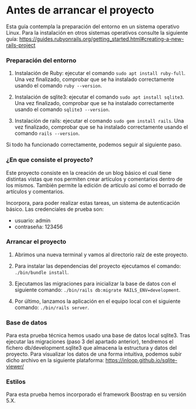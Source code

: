 # Antes de arrancar el proyecto

Esta guía contempla la preparación del entorno en un sistema operativo Linux. Para la instalación en otros sistemas operativos consulte la siguiente guía: https://guides.rubyonrails.org/getting_started.html#creating-a-new-rails-project

### Preparación del entorno

1. Instalación de Ruby: ejecutar el comando `sudo apt install ruby-full`. Una vez finalizado, comprobar que se ha instalado correctamente usando el comando `ruby --version`.

2. Instalación de sqlite3: ejecutar el comando `sudo apt install sqlite3`. Una vez finalizado, comprobar que se ha instalado correctamente usando el comando `sqlite3 --version`.

3. Instalación de rails: ejecutar el comando `sudo gem install rails`. Una vez finalizado, comprobar que se ha instalado correctamente usando el comando `rails --version`.

Si todo ha funcionado correctamente, podemos seguir al siguiente paso.

### ¿En que consiste el proyecto?

Este proyecto consiste en la creación de un blog básico el cual tiene distintas vistas que nos permiten crear artículos y comentarios dentro de los mismos. También permite la edición de artículo así como el borrado de artículos y comentarios.

Incorpora, para poder realizar estas tareas, un sistema de autenticación básico. Las credenciales de prueba son: 

* usuario: admin
* contraseña: 123456

### Arrancar el proyecto

1. Abrimos una nueva terminal y vamos al directorio raíz de este proyecto.

2. Para instalar las dependencias del proyecto ejecutamos el comando: `./bin/bundle install`.

3. Ejecutamos las migraciones para inicializar la base de datos con el siguiente comando: `./bin/rails db:migrate RAILS_ENV=development`.

4. Por último, lanzamos la aplicación en el equipo local con el siguiente comando: `./bin/rails server`.

### Base de datos

Para esta prueba técnica hemos usado una base de datos local sqlite3. Tras ejecutar las migraciones (paso 3 del apartado anterior), tendremos el fichero db/development.sqlite3 que almacena la estructura y datos del proyecto.
Para visualizar los datos de una forma intuitiva, podemos subir dicho archivo en la siguiente plataforma: https://inloop.github.io/sqlite-viewer/

### Estilos

Para esta prueba hemos incorporado el framework Boostrap en su versión 5.X.
